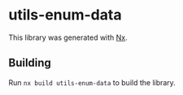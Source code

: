 # utils-enum-data

This library was generated with [Nx](https://nx.dev).

## Building

Run `nx build utils-enum-data` to build the library.
